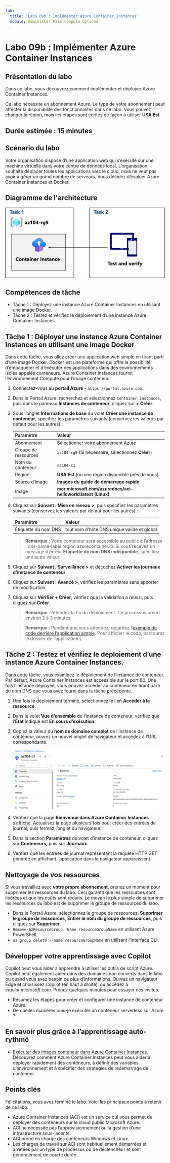 ```yaml
---
lab:
  title: 'Labo 09b : Implémenter Azure Container Instances'
  module: Administer PaaS Compute Options
---
```


# Labo 09b : Implémenter Azure Container Instances

## Présentation du labo

Dans ce labo, vous découvrez comment implémenter et déployer Azure Container Instances.

Ce labo nécessite un abonnement Azure. Le type de votre abonnement peut affecter la disponibilité des fonctionnalités dans ce labo. Vous pouvez changer la région, mais les étapes sont écrites de façon à utiliser **USA Est**.

## Durée estimée : 15 minutes

## Scénario du labo

Votre organisation dispose d’une application web qui s’exécute sur une machine virtuelle dans votre centre de données local. L’organisation souhaite déplacer toutes les applications vers le cloud, mais ne veut pas avoir à gérer un grand nombre de serveurs. Vous décidez d’évaluer Azure Container Instances et Docker. 

## Diagramme de l'architecture

![Diagramme des tâches.](../media/az104-lab09b-aci-architecture.png)

## Compétences de tâche

- Tâche 1 : Déployez une instance Azure Container Instances en utilisant une image Docker.
- Tâche 2 : Testez et vérifiez le déploiement d’une instance Azure Container Instances.

## Tâche 1 : Déployer une instance Azure Container Instances en utilisant une image Docker

Dans cette tâche, vous allez créer une application web simple en tirant parti d’une image Docker. Docker est une plateforme qui offre la possibilité d’empaqueter et d’exécuter des applications dans des environnements isolés appelés conteneurs. Azure Container Instances fournit l’environnement Compute pour l’image conteneur.

1. Connectez-vous au **portail Azure** - `https://portal.azure.com`.

1. Dans le Portail Azure, recherchez et sélectionnez `Container instances`, puis dans le panneau **Instances de conteneur**, cliquez sur **+ Créer**.

1. Sous l’onglet **Informations de base** du volet **Créer une instance de conteneur**, spécifiez les paramètres suivants (conservez les valeurs par défaut pour les autres) :

    | Paramètre | Valeur |
    | ---- | ---- |
    | Abonnement | Sélectionner votre abonnement Azure |
    | Groupe de ressources | `az104-rg9` (Si nécessaire, sélectionnez **Créer**) |
    | Nom du conteneur | `az104-c1` |
    | Région | **USA Est** (ou une région disponible près de vous)|
    | Source d’image | **Images du guide de démarrage rapide** |
    | Image | **mcr.microsoft.com/azuredocs/aci-helloworld:latest (Linux)** |

1. Cliquez sur **Suivant : Mise en réseau >**, puis spécifiez les paramètres suivants (conservez les valeurs par défaut pour les autres) :

    | Paramètre | Valeur |
    | --- | --- |
    | Étiquette du nom DNS | tout nom d’hôte DNS unique valide et global |

    >**Remarque** : Votre conteneur sera accessible au public à l’adresse : dns-name-label.region.azurecontainer.io. Si vous recevez un message d’erreur **Étiquette de nom DNS indisponible**, spécifiez une autre valeur.

1. Cliquez sur **Suivant : Surveillance >** et décochez **Activer les journaux d’instance de conteneur**. 

1. Cliquez sur **Suivant : Avancé >**, vérifiez les paramètres sans apporter de modification.

1. Cliquez sur **Vérifier + Créer**, vérifiez que la validation a réussi, puis cliquez sur **Créer**.

    >**Remarque** : Attendez la fin du déploiement. Ce processus prend environ 2 à 3 minutes.

    >**Remarque** : Pendant que vous attendez, regardez l’[exemple de code derrière l’application simple](https://github.com/Azure-Samples/aci-helloworld). Pour afficher le code, parcourez le dossier de l’application \\.

## Tâche 2 : Testez et vérifiez le déploiement d’une instance Azure Container Instances. 

Dans cette tâche, vous examinez le déploiement de l’instance de conteneur. Par défaut, Azure Container Instances est accessible sur le port 80. Une fois l’instance déployée, vous pouvez accéder au conteneur en tirant parti du nom DNS que vous avez fourni dans la tâche précédente.

1. Une fois le déploiement terminé, sélectionnez le lien **Accéder à la ressource**.

1. Dans le volet **Vue d’ensemble** de l’instance de conteneur, vérifiez que l’**État** indiqué est **En cours d’exécution**.

1. Copiez la valeur du **nom de domaine complet** de l’instance de conteneur, ouvrez un nouvel onglet de navigateur et accédez à l’URL correspondante.

     ![Capture d’écran de la page de vue d’ensemble d’ACI dans le portail.](../media/az104-lab09b-aci-overview.png)

1. Vérifiez que la page **Bienvenue dans Azure Container Instances** s’affiche. Actualisez la page plusieurs fois pour créer des entrées de journal, puis fermez l’onglet du navigateur.  

1. Dans la section **Paramètres** du volet d’instance de conteneur, cliquez sur **Conteneurs**, puis sur **Journaux**.

1. Vérifiez que les entrées de journal représentant la requête HTTP GET générée en affichant l’application dans le navigateur apparaissent.
   
## Nettoyage de vos ressources

Si vous travaillez avec **votre propre abonnement**, prenez un moment pour supprimer les ressources du labo. Ceci garantit que les ressources sont libérées et que les coûts sont réduits. Le moyen le plus simple de supprimer les ressources du labo est de supprimer le groupe de ressources du labo. 

+ Dans le Portail Azure, sélectionnez le groupe de ressources, **Supprimer le groupe de ressources**, **Entrer le nom du groupe de ressources**, puis cliquez sur **Supprimer**.
+ `Remove-AzResourceGroup -Name resourceGroupName` en utilisant Azure PowerShell.
+ `az group delete --name resourceGroupName` en utilisant l’interface CLI.

## Développer votre apprentissage avec Copilot
Copilot peut vous aider à apprendre à utiliser les outils de script Azure. Copilot peut également aider dans des domaines non couverts dans le labo ou quand vous avez besoin de plus d’informations. Ouvrez un navigateur Edge et choisissez Copilot (en haut à droite), ou accédez à *copilot.microsoft.com*. Prenez quelques minutes pour essayer ces invites.

+ Résumez les étapes pour créer et configurer une instance de conteneur Azure.
+ De quelles manières puis-je exécuter un conteneur serverless sur Azure ?

## En savoir plus grâce à l’apprentissage auto-rythmé

+ [Exécuter des images conteneur dans Azure Container Instances](https://learn.microsoft.com/training/modules/create-run-container-images-azure-container-instances/). Découvrez comment Azure Container Instances peut vous aider à déployer rapidement des conteneurs, à définir des variables d’environnement et à spécifier des stratégies de redémarrage de conteneur.

## Points clés

Félicitations, vous avez terminé le labo. Voici les principaux points à retenir de ce labo. 

+ Azure Container Instances (ACI) est un service qui vous permet de déployer des conteneurs sur le cloud public Microsoft Azure.
+ ACI ne nécessite pas l’approvisionnement ou la gestion d’une infrastructure sous-jacente.
+ ACI prend en charge des conteneurs Windows et Linux.
+ Les charges de travail sur ACI sont habituellement démarrées et arrêtées par un type de processus ou de déclencheur et sont généralement de courte durée. 

    

